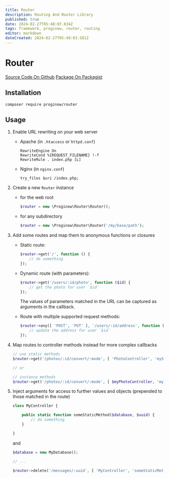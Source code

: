 ```yaml
---
title: Router
description: Routing And Router Library
published: true
date: 2024-02-27T05:48:07.634Z
tags: framework, proginow, router, routing
editor: markdown
dateCreated: 2024-02-27T05:48:03.581Z
---
```


# Router
[Source Code On Github](https://github.com/proginow/router/)
[Package On Packagist](https://packagist.org/packages/proginow/router/)
## Installation
```
composer require proginow/router
```
## Usage


 1. Enable URL rewriting on your web server

    * Apache (in `.htaccess` or `httpd.conf`)

      ```
      RewriteEngine On
      RewriteCond %{REQUEST_FILENAME} !-f
      RewriteRule . index.php [L]
      ```

    * Nginx (in `nginx.conf`)

      ```
      try_files $uri /index.php;
      ```

 2. Create a new `Router` instance

    * for the web root

      ```php
      $router = new \Proginow\Router\Router();
      ```

    * for any subdirectory

      ```php
      $router = new \Proginow\Router\Router('/my/base/path');
      ```

 3. Add some routes and map them to anonymous functions or closures

    * Static route:

      ```php
      $router->get('/', function () {
          // do something
      });
      ```

    * Dynamic route (with parameters):

      ```php
      $router->get('/users/:id/photo', function ($id) {
          // get the photo for user `$id`
      });
      ```

      The values of parameters matched in the URL can be captured as arguments in the callback.

    * Route with multiple supported request methods:

      ```php
      $router->any([ 'POST', 'PUT' ], '/users/:id/address', function ($id) {
          // update the address for user `$id`
      });
      ```

 4. Map routes to controller methods instead for more complex callbacks

    ```php
    // use static methods
    $router->get('/photos/:id/convert/:mode', [ 'PhotoController', 'myStaticMethod' ]);

    // or

    // instance methods
    $router->get('/photos/:id/convert/:mode', [ $myPhotoController, 'myInstanceMethod' ]);
    ```

 5. Inject arguments for access to further values and objects (prepended to those matched in the route)

    ```php
    class MyController {

        public static function someStaticMethod($database, $uuid) {
            // do something
        }

    }
    ```

    and

    ```php
    $database = new MyDatabase();

    // ...

    $router->delete('/messages/:uuid', [ 'MyController', 'someStaticMethod' ], [ $database ]);
    ```
